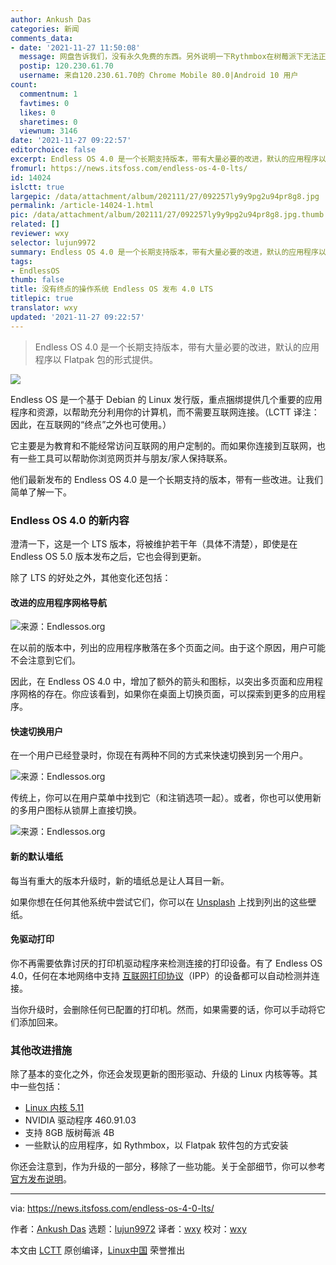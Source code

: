 ```yaml
---
author: Ankush Das
categories: 新闻
comments_data:
- date: '2021-11-27 11:50:08'
  message: 网盘告诉我们，没有永久免费的东西。另外说明一下Rythmbox在树莓派下无法正常运行。
  postip: 120.230.61.70
  username: 来自120.230.61.70的 Chrome Mobile 80.0|Android 10 用户
count:
  commentnum: 1
  favtimes: 0
  likes: 0
  sharetimes: 0
  viewnum: 3146
date: '2021-11-27 09:22:57'
editorchoice: false
excerpt: Endless OS 4.0 是一个长期支持版本，带有大量必要的改进，默认的应用程序以 Flatpak 包的形式提供。
fromurl: https://news.itsfoss.com/endless-os-4-0-lts/
id: 14024
islctt: true
largepic: /data/attachment/album/202111/27/092257ly9y9pg2u94pr8g8.jpg
permalink: /article-14024-1.html
pic: /data/attachment/album/202111/27/092257ly9y9pg2u94pr8g8.jpg.thumb.jpg
related: []
reviewer: wxy
selector: lujun9972
summary: Endless OS 4.0 是一个长期支持版本，带有大量必要的改进，默认的应用程序以 Flatpak 包的形式提供。
tags:
- EndlessOS
thumb: false
title: 没有终点的操作系统 Endless OS 发布 4.0 LTS
titlepic: true
translator: wxy
updated: '2021-11-27 09:22:57'
---
```



> 
> Endless OS 4.0 是一个长期支持版本，带有大量必要的改进，默认的应用程序以 Flatpak 包的形式提供。
> 
> 
> 


![](/data/attachment/album/202111/27/092257ly9y9pg2u94pr8g8.jpg)


Endless OS 是一个基于 Debian 的 Linux 发行版，重点捆绑提供几个重要的应用程序和资源，以帮助充分利用你的计算机，而不需要互联网连接。（LCTT 译注：因此，在互联网的“终点”之外也可使用。）


它主要是为教育和不能经常访问互联网的用户定制的。而如果你连接到互联网，也有一些工具可以帮助你浏览网页并与朋友/家人保持联系。


他们最新发布的 Endless OS 4.0 是一个长期支持的版本，带有一些改进。让我们简单了解一下。


### Endless OS 4.0 的新内容


澄清一下，这是一个 LTS 版本，将被维护若干年（具体不清楚），即使是在 Endless OS 5.0 版本发布之后，它也会得到更新。


除了 LTS 的好处之外，其他变化还包括：


#### 改进的应用程序网格导航


![来源：Endlessos.org](/data/attachment/album/202111/27/092259xyyxkqzwy3zcv7yg.png)


在以前的版本中，列出的应用程序散落在多个页面之间。由于这个原因，用户可能不会注意到它们。


因此，在 Endless OS 4.0 中，增加了额外的箭头和图标，以突出多页面和应用程序网格的存在。你应该看到，如果你在桌面上切换页面，可以探索到更多的应用程序。


#### 快速切换用户


在一个用户已经登录时，你现在有两种不同的方式来快速切换到另一个用户。


![来源：Endlessos.org](/data/attachment/album/202111/27/092300s5g55bv2v7n7d7vh.png)


传统上，你可以在用户菜单中找到它（和注销选项一起）。或者，你也可以使用新的多用户图标从锁屏上直接切换。


![来源：Endlessos.org](/data/attachment/album/202111/27/092301xfjjgffjhgxkfhrp.png)


#### 新的默认墙纸


每当有重大的版本升级时，新的墙纸总是让人耳目一新。


如果你想在任何其他系统中尝试它们，你可以在 [Unsplash](https://unsplash.com/photos/WeYamle9fDM) 上找到列出的这些壁纸。


#### 免驱动打印


你不再需要依靠讨厌的打印机驱动程序来检测连接的打印设备。有了 Endless OS 4.0，任何在本地网络中支持 [互联网打印协议](https://en.wikipedia.org/wiki/Internet_Printing_Protocol)（IPP）的设备都可以自动检测并连接。


当你升级时，会删除任何已配置的打印机。然而，如果需要的话，你可以手动将它们添加回来。


### 其他改进措施


除了基本的变化之外，你还会发现更新的图形驱动、升级的 Linux 内核等等。其中一些包括：


* [Linux 内核 5.11](https://news.itsfoss.com/linux-kernel-5-11-release/)
* NVIDIA 驱动程序 460.91.03
* 支持 8GB 版树莓派 4B
* 一些默认的应用程序，如 Rythmbox，以 Flatpak 软件包的方式安装


你还会注意到，作为升级的一部分，移除了一些功能。关于全部细节，你可以参考 [官方发布说明](https://support.endlessos.org/en/endless-os/release-notes/4-0)。




---


via: <https://news.itsfoss.com/endless-os-4-0-lts/>


作者：[Ankush Das](https://news.itsfoss.com/author/ankush/) 选题：[lujun9972](https://github.com/lujun9972) 译者：[wxy](https://github.com/wxy) 校对：[wxy](https://github.com/wxy)


本文由 [LCTT](https://github.com/LCTT/TranslateProject) 原创编译，[Linux中国](https://linux.cn/) 荣誉推出